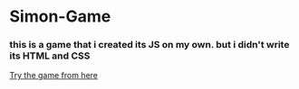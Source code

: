 # Simon-Game
### this is a game that i created its JS on my own. but i didn't write its HTML and CSS
[Try the game from here](https://ahmedsimongame.netlify.app/)
